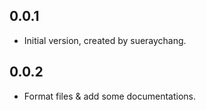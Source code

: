 ## 0.0.1

* Initial version, created by sueraychang.

## 0.0.2

* Format files & add some documentations.